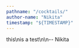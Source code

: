 ```yaml
---
pathname: "/cocktails/"
author-name: "Nikita"
timestamp: "${TIMESTAMP}"
---
```


this\nis a test\n\n-- Nikita

